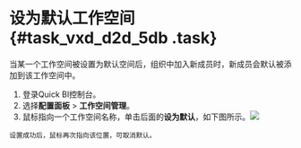 # 设为默认工作空间 {#task_vxd_d2d_5db .task}

当某一个工作空间被设置为默认空间后，组织中加入新成员时，新成员会默认被添加到该工作空间中。

1.  登录Quick BI控制台。 
2.  选择**配置面板** \> **工作空间管理**。 
3.   鼠标指向一个工作空间名称，单击后面的**设为默认**，如下图所示。![](http://static-aliyun-doc.oss-cn-hangzhou.aliyuncs.com/assets/img/9161/15580785481129_zh-CN.png)

 

    设置成功后，鼠标再次指向该位置，可取消默认。


